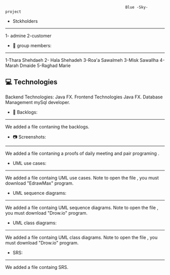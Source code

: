                                                          Blue -Sky- project  

 
                                                
* Stckholders
----------------------------------
1- admine
2-customer

* 🤝 group members:
----------------------------------
1-Thara Shehdaeh
2- Hala Shehadeh 
3-Roa'a Sawalmeh
3-Misk Sawallha
4-Marah Dmaide
5-Raghad Marie

💻 Technologies
------------------------------------
Backend Technologies:
Java FX.
Frontend Technologies
Java FX.
Database Management
mySql developer.

* 📘 Backlogs:
------------------------------------
We added a file contaning the backlogs.

* 📷 Screenshots:
-------------------------------------
We added a file contaning a proofs of daily meeting and pair programing .

* UML use cases:
-------------------------------------
We added a file containg  UML use cases.
Note to open the file , you must download "EdrawMax" program.

* UML sequence diagrams:
-------------------------------------
We added a file containg UML sequence diagrams.
Note to open the file , you must download "Drow.io" program.

* UML class diagrams:
-------------------------------------
We added a file containg UML class diagrams.
Note to open the file , you must download "Drow.io" program.

* SRS:
-------------------------------------
We added a file containg SRS.



